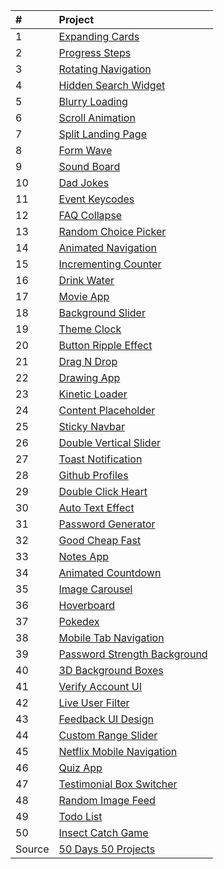 

| #      | Project                                                                                         |
| :----- | :---------------------------------------------------------------------------------------------- |
| 1      | [Expanding Cards](https://front-loop.github.io/50/01-expanding-cards)                           |
| 2      | [Progress Steps](https://front-loop.github.io/50/02-progress-steps)                             |
| 3      | [Rotating Navigation](https://front-loop.github.io/50/03-rotating-navigation)                   |
| 4      | [Hidden Search Widget](https://front-loop.github.io/50/04-hidden-search-widget)                 |
| 5      | [Blurry Loading](https://front-loop.github.io/50/05-blurry-loading)                             |
| 6      | [Scroll Animation](https://front-loop.github.io/50/06-scroll-animation)                         |
| 7      | [Split Landing Page](https://front-loop.github.io/50/07-split-landing-page)                     |
| 8      | [Form Wave](https://front-loop.github.io/50/08-form-wave)                                       |
| 9      | [Sound Board](https://front-loop.github.io/50/09-sound-board)                                   |
| 10     | [Dad Jokes](https://front-loop.github.io/50/10-dad-jokes)                                       |
| 11     | [Event Keycodes](https://front-loop.github.io/50/11-event-keycodes)                             |
| 12     | [FAQ Collapse](https://front-loop.github.io/50/12-faq-collapse)                                 |
| 13     | [Random Choice Picker](https://front-loop.github.io/50/13-random-choice-picker)                 |
| 14     | [Animated Navigation](https://front-loop.github.io/50/14-animated-navigation)                   |
| 15     | [Incrementing Counter](https://front-loop.github.io/50/15-incrementing-counter)                 |
| 16     | [Drink Water](https://front-loop.github.io/50/16-drink-water)                                   |
| 17     | [Movie App](https://front-loop.github.io/50/17-movie-app)                                       |
| 18     | [Background Slider](https://front-loop.github.io/50/18-background-slider)                       |
| 19     | [Theme Clock](https://front-loop.github.io/50/19-theme-clock)                                   |
| 20     | [Button Ripple Effect](https://front-loop.github.io/50/20-button-ripple-effect)                 |
| 21     | [Drag N Drop](https://front-loop.github.io/50/21-drag-n-drop)                                   |
| 22     | [Drawing App](https://front-loop.github.io/50/22-drawing-app)                                   |
| 23     | [Kinetic Loader](https://front-loop.github.io/50/23-kinetic-loader)                             |
| 24     | [Content Placeholder](https://front-loop.github.io/50/24-content-placeholder)                   |
| 25     | [Sticky Navbar](https://front-loop.github.io/50/25-sticky-navbar)                               |
| 26     | [Double Vertical Slider](https://front-loop.github.io/50/26-double-vertical-slider)             |
| 27     | [Toast Notification](https://front-loop.github.io/50/27-toast-notification)                     |
| 28     | [Github Profiles](https://front-loop.github.io/50/28-github-profiles)                           |
| 29     | [Double Click Heart](https://front-loop.github.io/50/29-double-click-heart)                     |
| 30     | [Auto Text Effect](https://front-loop.github.io/50/30-auto-text-effect)                         |
| 31     | [Password Generator](https://front-loop.github.io/50/31-password-generator)                     |
| 32     | [Good Cheap Fast](https://front-loop.github.io/50/32-good-cheap-fast)                           |
| 33     | [Notes App](https://front-loop.github.io/50/33-notes-app)                                       |
| 34     | [Animated Countdown](https://front-loop.github.io/50/34-animated-countdown)                     |
| 35     | [Image Carousel](https://front-loop.github.io/50/35-image-carousel)                             |
| 36     | [Hoverboard](https://front-loop.github.io/50/36-hoverboard)                                     |
| 37     | [Pokedex](https://front-loop.github.io/50/37-pokedex)                                           |
| 38     | [Mobile Tab Navigation](https://front-loop.github.io/50/38-mobile-tab-navigation)               |
| 39     | [Password Strength Background](https://front-loop.github.io/50/39-password-strength-background) |
| 40     | [3D Background Boxes](https://front-loop.github.io/50/40-3d-background-boxes)                   |
| 41     | [Verify Account UI](https://front-loop.github.io/50/41-verify-account-ui)                       |
| 42     | [Live User Filter](https://front-loop.github.io/50/42-live-user-filter)                         |
| 43     | [Feedback UI Design](https://front-loop.github.io/50/43-feedback-ui-design)                     |
| 44     | [Custom Range Slider](https://front-loop.github.io/50/44-custom-range-slider)                   |
| 45     | [Netflix Mobile Navigation](https://front-loop.github.io/50/45-netflix-mobile-navigation)       |
| 46     | [Quiz App](https://front-loop.github.io/50/46-quiz-app)                                         |
| 47     | [Testimonial Box Switcher](https://front-loop.github.io/50/47-testimonial-box-switcher)         |
| 48     | [Random Image Feed](https://front-loop.github.io/50/48-random-image-generator)                  |
| 49     | [Todo List](https://front-loop.github.io/50/49-todo-list)                                       |
| 50     | [Insect Catch Game](https://front-loop.github.io/50/50-insect-catch-game)                       |
| Source | [50 Days 50 Projects](https://github.com/bradtraversy/50projects50days)                         |
